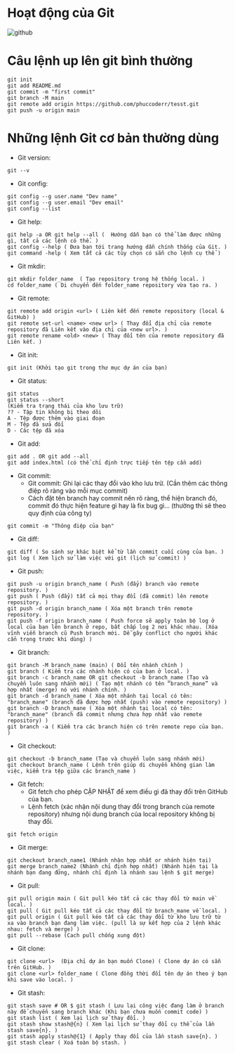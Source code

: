 # Hoạt động của Git
![github](https://github.com/phuccoderr/github-demo-phuc/assets/124669538/c1d5e7fe-54ab-4d18-a70f-d704b6706c61)
# Câu lệnh up lên git bình thường
~~~
git init
git add README.md
git commit -m "first commit"
git branch -M main
git remote add origin https://github.com/phuccoderr/tesst.git
git push -u origin main
~~~
# Những lệnh Git cơ bản thường dùng
- Git version:
~~~
git --v
~~~
- Git config:
~~~
git config --g user.name "Dev name"
git config --g user.email "Dev email"
git config --list
~~~
- Git help:
~~~
git help -a OR git help --all (  Hướng dẫn bạn có thể làm được những gì, tất cả các lệnh có thể. )
git config --help ( Đưa bạn tới trang hướng dẫn chính thống của Git. )
git command -help ( Xem tất cả các tùy chọn có sẵn cho lệnh cụ thể )
~~~
- Git mkdir:
~~~
git mkdir folder_name  ( Tạo repository trong hệ thống local. )
cd folder_name ( Di chuyển đến folder_name repository vừa tạo ra. )
~~~
- Git remote:
~~~
git remote add origin <url> ( Liên kết đến remote repository (local & GitHub) )
git remote set-url <name> <new url> ( Thay đổi địa chỉ của remote repository đã Liên kết vào địa chỉ của <new url>. )
git remote rename <old> <new> ( Thay đổi tên của remote repository đã Liên kết. )
~~~
- Git init:
~~~
git init (Khởi tạo git trong thư mục dự án của bạn)
~~~
- Git status:
~~~
git status
git status --short
(Kiểm tra trạng thái của kho lưu trữ)
?? - Tập tin không bị theo dõi
A - Tệp được thêm vào giai đoạn
M - Tệp đã sửa đổi
D - Các tệp đã xóa
~~~
- Git add:
~~~
git add . OR git add --all
git add index.html (có thể chỉ định trực tiếp tên tệp cần add)
~~~
- Git commit:
  - Git commit: Ghi lại các thay đổi vào kho lưu trữ. (Cần thêm các thông điệp rõ ràng vào mỗi mục commit)
  - Cách đặt tên branch hay commit nên rõ ràng, thể hiện branch đó, commit đó thực hiện feature gì hay là fix bug gì... (thường thì sẽ theo quy định của công ty)
~~~
git commit -m "Thông điệp của bạn"
~~~
- Git diff:
~~~
git diff ( So sánh sự khác biệt kể từ lần commit cuối cùng của bạn. )
git log ( Xem lịch sử làm việc với git (lịch sử commit) )
~~~
- Git push:
~~~
git push -u origin branch_name ( Push (đẩy) branch vào remote repository. )
git push ( Push (đẩy) tất cả mọi thay đổi (đã commit) lên remote repository. )
git push -d origin branch_name ( Xóa một branch trên remote repository. )
git push -f origin branch_name ( Push force sẽ apply toàn bộ log ở local của bạn lên branch ở repo, bất chấp log 2 nơi khác nhau. (Xóa vĩnh viễn branch cũ Push branch mới. Dễ gây conflict cho người khác cẩn trọng trước khi dùng) )
~~~
- Git branch:
~~~
git branch -M branch_name (main) ( Đổi tên nhánh chính )
git branch ( Kiểm tra các nhánh hiện có của bạn ở local. )
git branch -c branch_name OR git checkout -b branch_name (Tạo và chuyển luôn sang nhánh mới) ( Tạo một nhánh có tên “branch_mane” và hợp nhất (merge) nó với nhánh chính. )
git branch -d branch_name ( Xóa một nhánh tại local có tên: "branch_mane" (branch đã được hợp nhất (push) vào remote repository) )
git branch -D branch_mane ( Xóa một nhánh tại local có tên: "branch_mane" (branch đã commit nhưng chưa hợp nhất vào remote repository) )
git branch -a ( Kiểm tra các branch hiện có trên remote repo của bạn. )
~~~
- Git checkout:
~~~
git checkout -b branch_name (Tạo và chuyển luôn sang nhánh mới)
git checkout branch_name ( Lệnh trên giúp di chuyển không gian làm việc, kiểm tra tệp giữa các branch_name )
~~~
- Git fetch:
  - Git fetch cho phép CẬP NHẬT để xem điều gì đã thay đổi trên GitHub của bạn.
  - Lệnh fetch (xác nhận nội dung thay đổi trong branch của remote repository) nhưng nội dung branch của local repository không bị thay đổi.
~~~
git fetch origin
~~~
- Git merge:
~~~
git checkout branch_name1 (Nhánh nhận hợp nhất or nhánh hiện tại)
git merge branch_name2 (Nhánh chỉ định hợp nhất) (Nhánh hiện tại là nhánh bạn đang đứng, nhánh chỉ định là nhánh sau lệnh $ git merge)
~~~
- Git pull:
~~~
git pull origin main ( Git pull kéo tất cả các thay đổi từ main về local. )
git pull ( Git pull kéo tất cả các thay đổi từ branch_mane về local. )
git pull origin ( Git pull kéo tất cả các thay đổi từ kho lưu trữ từ xa vào branch bạn đang làm việc. (pull là sự kết hợp của 2 lệnh khác nhau: fetch và merge) )
git pull --rebase (Cach pull chống xung đột)
~~~
- Git clone:
~~~
git clone <url>  (Địa chỉ dự án bạn muốn Clone) ( Clone dự án có sẵn trên GitHub. )
git clone <url> folder_name ( Clone đồng thời đổi tên dự án theo ý bạn khi save vào local. )
~~~
- Git stash:
~~~
git stash save # OR $ git stash ( Lưu lại công việc đang làm ở branch này để chuyển sang branch khác (Khi bạn chưa muốn commit code) )
git stash list ( Xem lại lịch sử thay đổi. )
git stash show stash@{n} ( Xem lại lịch sử thay đổi cụ thể của lần stash save{n}. )
git stash apply stash@{1} ( Apply thay đổi của lần stash save{n}. )
git stash clear ( Xoá toàn bộ stash. )
~~~~
  

